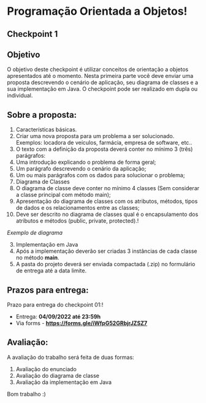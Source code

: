 ﻿# **Programação Orientada a Objetos!**

## **Checkpoint 1**

## **Objetivo**

O objetivo deste checkpoint é utilizar conceitos de orientação a objetos apresentados até o momento. Nesta primeira parte você deve enviar uma proposta descrevendo o cenário de aplicação, seu diagrama de classes e a sua implementação em Java. O checkpoint pode ser realizado em dupla ou individual.

## **Sobre a proposta:**

1. Características básicas.
1. Criar uma nova proposta para um problema a ser solucionado. Exemplos: locadora de veículos, farmácia, empresa de software, etc..
1. O texto com a definição da proposta deverá conter no mínimo 3 (três) parágrafos:
1. Uma introdução explicando o problema de forma geral;
1. Um parágrafo descrevendo o cenário da aplicação;
1. Um ou mais parágrafos com os dados para solucionar o problema;
2. Diagrama de Classes
1. O diagrama de classe deve conter no mínimo 4 classes (Sem considerar a classe principal com método main);
1. Apresentação do diagrama de classes com os atributos, métodos, tipos de dados e os relacionamentos entre as classes;
3. Deve ser descrito no diagrama de classes qual é o encapsulamento dos atributos e métodos (public, private, protected).!

*Exemplo de diagrama*

3. Implementação em Java
1. Após a implementação deverão ser criadas 3 instâncias de cada classe no método **main**.
1. A pasta do projeto deverá ser enviada compactada (.zip) no formulário de entrega até a data limite.

## **Prazos para entrega:**

Prazo para entrega do checkpoint 01:!

- Entrega: **04/09/2022 até 23:59h**
- Via forms - **https://forms.gle/iWfpG52GRbjrJZSZ7**

## **Avaliação:**

A avaliação do trabalho será feita de duas formas:

1. Avaliação do enunciado
1. Avaliação do diagrama de classe
1. Avaliação da implementação em Java

Bom trabalho :)
